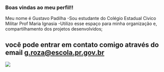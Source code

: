### Boas vindas ao meu perfil!!

Meu nome é Gustavo Padilha 
-Sou estudante do Colégio Estadual Civico Militar Prof Maria Ignasia
-Utilizo esse espaço para minha organização e, compartilhamento dos projetos desenvolvidos;

## você pode entrar em contato comigo através do email g.roza@escola.pr.gov.br

![](https://media.tenor.com/dQtAz6X2EQ8AAAAC/freedom.gif)
